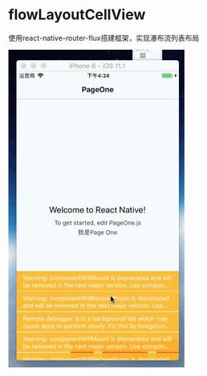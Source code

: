 # flowLayoutCellView
使用react-native-router-flux搭建框架，实现瀑布流列表布局

![image](https://github.com/SCJMENGMENG/flowLayoutCellView/blob/master/git/gitRN.gif?raw=true)
